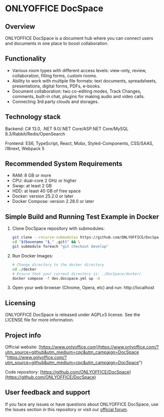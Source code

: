 ﻿# ONLYOFFICE DocSpace

## Overview

ONLYOFFICE DocSpace is a document hub where you can connect users and documents in one place to boost collaboration. 

## Functionality

* Various room types with different access levels: view-only, review, collaboration, filling forms, custom rooms. 
* Ability to work with multiple file formats: text documents, spreadsheets, presentations, digital forms, PDFs, e-books.
* Document collaboration: two co-editing modes, Track Changes, comments, built-in chat, plugins for making audio and video calls.
* Connecting 3rd party clouds and storages.

## Technology stack

Backend: С# 13.0, .NET 9.0/.NET Core/ASP.NET Core/MySQL 8.3/Rabbit/Redis/OpenSearch

Frontend: ES6, TypeScript, React, Mobx, Styled-Components, CSS/SAAS, i18next, Webpack 5

## Recommended System Requirements

* RAM: 8 GB or more
* CPU: dual-core 2 GHz or higher
* Swap: at least 2 GB
* HDD: at least 40 GB of free space
* Docker: version 25.2.0 or later
* Docker Compose: version 2.28.0 or later

## Simple Build and Running Test Example in Docker 

1. Clone DocSpace repository with submodules:

   ```bash
   git clone --recurse-submodules https://github.com/ONLYOFFICE/DocSpace && \
   cd "$(basename "$_" .git)" && \
   git submodule foreach "git checkout develop" 
   ```
2. Run Docker Images:
 
   ```bash
   # Change directory to the docker directory
   cd ./docker
   # Ensure that your current directory is: ./DocSpace/docker/
   docker compose -f dev.docspace.yml up -d
   ```
3. Open your web browser (Chrome, Opera, etc) and run: http://localhost

## Licensing 

ONLYOFFICE DocSpace is released under AGPLv3 license. See the LICENSE file for more information.

## Project info

Official website: [https://www.onlyoffice.com](https://www.onlyoffice.com/?utm_source=github&utm_medium=cpc&utm_campaign=DocSpace "https://www.onlyoffice.com/?utm_source=github&utm_medium=cpc&utm_campaign=DocSpace")

Code repository: [https://github.com/ONLYOFFICE/DocSpace](https://github.com/ONLYOFFICE/DocSpace)

## User feedback and support

If you face any issues or have questions about ONLYOFFICE DocSpace, use the Issues section in this repository or visit our [official forum](https://forum.onlyoffice.com/).
